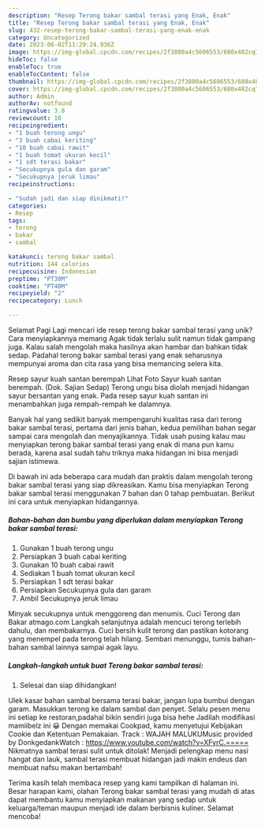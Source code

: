 ```yaml
---
description: "Resep Terong bakar sambal terasi yang Enak, Enak"
title: "Resep Terong bakar sambal terasi yang Enak, Enak"
slug: 432-resep-terong-bakar-sambal-terasi-yang-enak-enak
category: Uncategorized
date: 2023-06-02T11:29:24.936Z
image: https://img-global.cpcdn.com/recipes/2f3800a4c5606553/680x482cq70/terong-bakar-sambal-terasi-foto-resep-utama.jpg
hideToc: false
enableToc: true
enableTocContent: false
thumbnail: https://img-global.cpcdn.com/recipes/2f3800a4c5606553/680x482cq70/terong-bakar-sambal-terasi-foto-resep-utama.jpg
cover: https://img-global.cpcdn.com/recipes/2f3800a4c5606553/680x482cq70/terong-bakar-sambal-terasi-foto-resep-utama.jpg
author: Admin
authorAv: notfound
ratingvalue: 3.8
reviewcount: 10
recipeingredient:
- "1 buah terong ungu"
- "3 buah cabai keriting"
- "10 buah cabai rawit"
- "1 buah tomat ukuran kecil"
- "1 sdt terasi bakar"
- "Secukupnya gula dan garam"
- "Secukupnya jeruk limau"
recipeinstructions:

- "Sudah jadi dan siap dinikmati!"
categories:
- Resep
tags:
- terong
- bakar
- sambal

katakunci: terong bakar sambal 
nutrition: 144 calories
recipecuisine: Indonesian
preptime: "PT30M"
cooktime: "PT40M"
recipeyield: "2"
recipecategory: Lunch

---
```



Selamat Pagi Lagi mencari ide resep terong bakar sambal terasi yang unik? Cara menyiapkannya memang Agak tidak terlalu sulit namun tidak gampang juga. Kalau salah mengolah maka hasilnya akan hambar dan bahkan tidak sedap. Padahal terong bakar sambal terasi yang enak seharusnya mempunyai aroma dan cita rasa yang bisa memancing selera kita.


Resep sayur kuah santan berempah Lihat Foto Sayur kuah santan berempah. (Dok. Sajian Sedap) Terong ungu bisa diolah menjadi hidangan sayur bersantan yang enak. Pada resep sayur kuah santan ini menambahkan juga rempah-rempah ke dalamnya.

Banyak hal yang sedikit banyak mempengaruhi kualitas rasa dari terong bakar sambal terasi, pertama dari jenis bahan, kedua pemilihan bahan segar sampai cara mengolah dan menyajikannya. Tidak usah pusing kalau mau menyiapkan terong bakar sambal terasi yang enak di mana pun kamu berada, karena asal sudah tahu triknya maka hidangan ini bisa menjadi sajian istimewa.


Di bawah ini ada beberapa cara mudah dan praktis dalam mengolah terong bakar sambal terasi yang siap dikreasikan. Kamu bisa menyiapkan Terong bakar sambal terasi menggunakan 7 bahan dan 0 tahap pembuatan. Berikut ini cara untuk menyiapkan hidangannya.

<!--inarticleads1-->

##### Bahan-bahan dan bumbu yang diperlukan dalam menyiapkan Terong bakar sambal terasi:

1. Gunakan 1 buah terong ungu
1. Persiapkan 3 buah cabai keriting
1. Gunakan 10 buah cabai rawit
1. Sediakan 1 buah tomat ukuran kecil
1. Persiapkan 1 sdt terasi bakar
1. Persiapkan Secukupnya gula dan garam
1. Ambil Secukupnya jeruk limau


Minyak secukupnya untuk menggoreng dan menumis. Cuci Terong dan Bakar atmago.com Langkah selanjutnya adalah mencuci terong terlebih dahulu, dan membakarnya. Cuci bersih kulit terong dan pastikan kotorang yang menempel pada terong telah hilang. Sembari menunggu, tumis bahan-bahan sambal lainnya sampai agak layu. 

<!--inarticleads2-->

##### Langkah-langkah untuk buat Terong bakar sambal terasi:


1. Selesai dan siap dihidangkan!

Ulek kasar bahan sambal bersama terasi bakar, jangan lupa bumbui dengan garam. Masukkan terong ke dalam sambal dan penyet. Selalu pesen menu ini setiap ke restoran,padahal bikin sendiri juga bisa hehe Jadilah modifikasi mamiibelz ini 😀 Dengan memakai Cookpad, kamu menyetujui Kebijakan Cookie dan Ketentuan Pemakaian. Track : WAJAH MALUKUMusic provided by DonkgedankWatch : https://www.youtube.com/watch?v=XFyrC.===== Nikmatnya sambal terasi sulit untuk ditolak! Menjadi pelengkap menu nasi hangat dan lauk, sambal terasi membuat hidangan jadi makin endeus dan membuat nafsu makan bertambah! 

Terima kasih telah membaca resep yang kami tampilkan di halaman ini. Besar harapan kami, olahan Terong bakar sambal terasi yang mudah di atas dapat membantu kamu menyiapkan makanan yang sedap untuk keluarga/teman maupun menjadi ide dalam berbisnis kuliner. Selamat mencoba!

